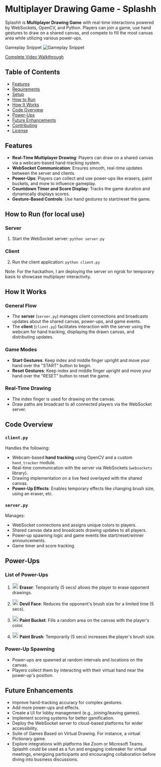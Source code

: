 # Multiplayer Drawing Game - Splashh

Splashh is **Multiplayer Drawing Game** with real-time interactions powered by WebSockets, OpenCV, and Python. Players can join a game, use hand gestures to draw on a shared canvas, and compete to fill the most canvas area while utilizing various power-ups.

Gameplay Snippet
![Gameplay Snippet](assets/video_snippet.gif)

[Complete Video Walkthrough](https://youtu.be/SlA19znMufY?si=TuDvYnA9aIcu4sZw)


## Table of Contents
- [Features](#features)
- [Requirements](#requirements)
- [Setup](#setup)
- [How to Run](#how-to-run)
- [How It Works](#how-it-works)
- [Code Overview](#code-overview)
- [Power-Ups](#power-ups)
- [Future Enhancements](#future-enhancements)
- [Contributing](#contributing)
- [License](#license)


## Features
- **Real-Time Multiplayer Drawing**: Players can draw on a shared canvas via a webcam-based hand-tracking system.
- **WebSocket Communication**: Ensures smooth, real-time updates between the server and clients.
- **Power-Ups**: Players can collect and use power-ups like erasers, paint buckets, and more to influence gameplay.
- **Countdown Timer and Score Display**: Tracks the game duration and dynamically displays scores.
- **Gesture-Based Controls**: Use hand gestures to start/reset the game.


## How to Run (for local use)

### Server
1. Start the WebSocket server:
```python server.py```

### Client
2. Run the client application:
```python client.py```

Note: For the hackathon, I am deploying the server on ngrok for temporary basis to showcase multiplayer interactivity.

## How It Works

### General Flow
- The **server** (`server.py`) manages client connections and broadcasts updates about the shared canvas, power-ups, and game events.
- The **client** (`client.py`) facilitates interaction with the server using the webcam for hand tracking, displaying the drawn canvas, and distributing updates.

### Game Modes
- **Start Gestures**: Keep index and middle finger upright and move your hand over the "START" button to begin.
- **Reset Gestures**: Keep index and middle finger upright and move your hand over the "RESET" button to reset the game.

### Real-Time Drawing
- The index finger is used for drawing on the canvas.
- Draw paths are broadcast to all connected players via the WebSocket server.


## Code Overview

### `client.py`
Handles the following:
- Webcam-based **hand tracking** using OpenCV and a custom `hand_tracker` module.
- Real-time communication with the server via WebSockets (`websockets` library).
- Drawing implementation on a live feed overlayed with the shared canvas.
- **Power-Up Effects**: Enables temporary effects like changing brush size, using an eraser, etc.

### `server.py`
Manages:
- WebSocket connections and assigns unique colors to players.
- Shared canvas data and broadcasts drawing updates to all players.
- Power-up spawning logic and game events like start/reset/winner announcements.
- Game timer and score tracking.


## Power-Ups
### List of Power-Ups
1. <img src="assets/raser.png" alt="Eraser Power-up" width="20">  **Eraser**: Temporarily (5 secs) allows the player to erase opponent drawings.

2.  <img src="assets/devil_face.png" alt="Eraser Power-up" width="20"> **Devil Face**: Reduces the opponent's brush size for a limited time (5 secs).
3.  <img src="assets/paint_bucket.png" alt="Eraser Power-up" width="20"> **Paint Bucket**: Fills a random area on the canvas with the player's color.
4.  <img src="assets/paint_brush.png" alt="Eraser Power-up" width="20"> **Paint Brush**: Temporarily (5 secs) increases the player's brush size.

### Power-Up Spawning
- Power-ups are spawned at random intervals and locations on the canvas.
- Players collect them by interacting with their virtual hand near the power-up's position.


## Future Enhancements
- Improve hand-tracking accuracy for complex gestures.
- Add more power-ups and effects.
- Create a UI for lobby management (e.g., joining/leaving games).
- Implement scoring systems for better gamification.
- Deploy the WebSocket server to cloud-based platforms for wider accessibility.
- Suite of Games Based on Virtual Drawing. For instance, a virtual Pictionary game.
- Explore integrations with platforms like Zoom or Microsoft Teams. Splashh could be used as a fun and engaging icebreaker for virtual meetings, energizing participants and encouraging collaboration before diving into business discussions.